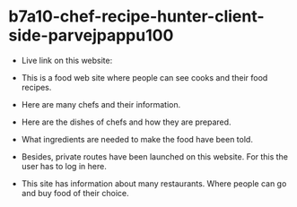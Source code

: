 # b7a10-chef-recipe-hunter-client-side-parvejpappu100

* Live link on this website: 

* This is a food web site where people can see cooks and their food recipes.
* Here are many chefs and their information.
* Here are the dishes of chefs and how they are prepared.
* What ingredients are needed to make the food have been told.
* Besides, private routes have been launched on this website. For this the user has to log in here.
* This site has information about many restaurants. Where people can go and buy food of their choice.